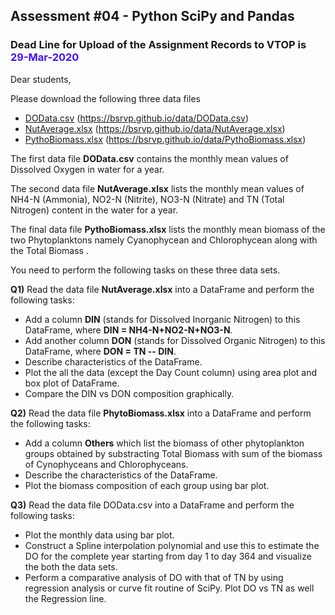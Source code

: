 ## Assessment \#04 - Python SciPy and Pandas

### Dead Line for Upload of the Assignment Records to VTOP is <span style="color: #4112ff">29-Mar-2020</span>

Dear students,

Please download the following three data files

- [DOData.csv](https://bsrvp.github.io/data/DOData.csv)  (https://bsrvp.github.io/data/DOData.csv)
- [NutAverage.xlsx](https://bsrvp.github.io/data/NutAverage.xlsx) (https://bsrvp.github.io/data/NutAverage.xlsx)
- [PythoBiomass.xlsx](https://bsrvp.github.io/data/PythoBiomass.xlsx) (https://bsrvp.github.io/data/PythoBiomass.xlsx)



The first data file **DOData.csv** contains the monthly mean values of Dissolved Oxygen in water for a year.

The second data file **NutAverage.xlsx** lists the monthly mean values of NH4-N (Ammonia), NO2-N (Nitrite), NO3-N (Nitrate)  and TN (Total Nitrogen) content in the water for a year.

The final data file **PythoBiomass.xlsx** lists the monthly mean biomass of the two Phytoplanktons namely Cyanophycean and Chlorophycean along with the Total Biomass .

You need to perform the following tasks on these three data sets.



**Q1)**  Read the data file **NutAverage.xlsx** into a DataFrame and perform the following tasks:

- Add a column  **DIN**  (stands for Dissolved Inorganic Nitrogen) to this DataFrame, where **DIN = NH4-N+NO2-N+NO3-N**.
- Add another column **DON**  (stands for Dissolved Organic Nitrogen) to this DataFrame, where **DON = TN -- DIN**.
- Describe characteristics of the DataFrame.
- Plot the all the data (except the Day Count column) using area plot and box plot of DataFrame.
- Compare the DIN vs DON composition graphically.

**Q2)**  Read the data file **PhytoBiomass.xlsx** into a DataFrame and perform the following tasks:

- Add a column **Others** which list the biomass of  other phytoplankton groups obtained by substracting Total Biomass with sum of the biomass of Cynophyceans and Chlorophyceans.
- Describe the characteristics of the DataFrame.
- Plot the biomass composition of each group using bar plot.

**Q3)**  Read the data file DOData.csv into a DataFrame and perform the following tasks:

- Plot the monthly data using bar plot.
- Construct a Spline interpolation polynomial and use this to estimate the DO for the complete year starting from day $1$ to day $364$ and visualize the both the data sets.
- Perform a  comparative analysis of DO with that of TN by using regression analysis or curve fit routine of SciPy. Plot DO vs TN as well the Regression line.
